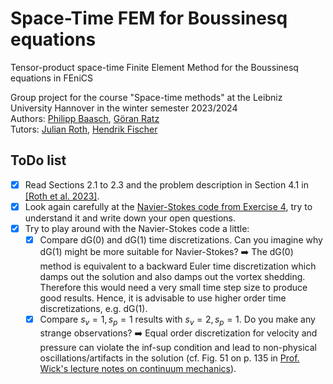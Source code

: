 # Space-Time FEM for Boussinesq equations
Tensor-product space-time Finite Element Method for the Boussinesq equations in FEniCS

Group project for the course "Space-time methods" at the Leibniz University Hannover in the winter semester 2023/2024 <br>
Authors: [Philipp Baasch](https://github.com/PhilBaa), [Göran Ratz](https://github.com/GARHG)  
Tutors: [Julian Roth](https://github.com/mathmerizing/), [Hendrik Fischer](https://github.com/Hendrik240298)

## ToDo list
- [x] Read Sections 2.1 to 2.3 and the problem description in Section 4.1 in [[Roth et al. 2023]](https://doi.org/10.1515/cmam-2022-0200).
- [x] Look again carefully at the [Navier-Stokes code from Exercise 4](https://github.com/mathmerizing/SpaceTimeFEM_2023-2024/blob/main/Exercise4/Exercise_4_NavierStokes.ipynb), try to understand it and write down your open questions. 
- [x] Try to play around with the Navier-Stokes code a little:
  - [x] Compare dG(0) and dG(1) time discretizations. Can you imagine why dG(1) might be more suitable for Navier-Stokes? ➡️ The dG(0) method is equivalent to a backward Euler time discretization which damps out the solution and also damps out the vortex shedding. Therefore this would need a very small time step size to produce good results. Hence, it is advisable to use higher order time discretizations, e.g. dG(1).
  - [x] Compare $s_v = 1, s_p = 1$ results with $s_v = 2, s_p = 1$. Do you make any strange observations? ➡️ Equal order discretization for velocity and pressure can violate the inf-sup condition and lead to non-physical oscillations/artifacts in the solution (cf. Fig. 51 on p. 135 in [Prof. Wick's lecture notes on continuum mechanics](https://thomaswick.org/links/lecture_notes_FSI_Nov_28_2019.pdf)).

